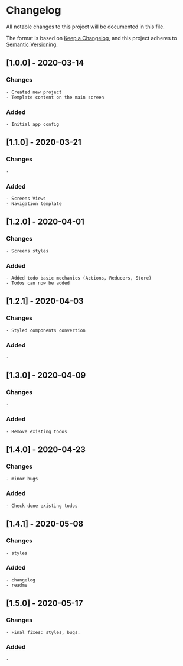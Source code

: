 # Changelog
All notable changes to this project will be documented in this file.

The format is based on [Keep a Changelog](https://keepachangelog.com/en/1.0.0/),
and this project adheres to [Semantic Versioning](https://semver.org/spec/v2.0.0.html).

## [1.0.0] - 2020-03-14

### Changes

    - Created new project
    - Template content on the main screen

### Added

    - Initial app config

## [1.1.0] - 2020-03-21

### Changes

    - 

### Added

    - Screens Views
    - Navigation template

## [1.2.0] - 2020-04-01

### Changes

    - Screens styles

### Added

    - Added todo basic mechanics (Actions, Reducers, Store)
    - Todos can now be added

## [1.2.1] - 2020-04-03

### Changes

    - Styled components convertion 

### Added

    - 

## [1.3.0] - 2020-04-09

### Changes

    - 

### Added

    - Remove existing todos

## [1.4.0] - 2020-04-23

### Changes

    - minor bugs

### Added

    - Check done existing todos

## [1.4.1] - 2020-05-08

### Changes

    - styles

### Added

    - changelog
    - readme

## [1.5.0] - 2020-05-17

### Changes

    - Final fixes: styles, bugs.

### Added

    - 